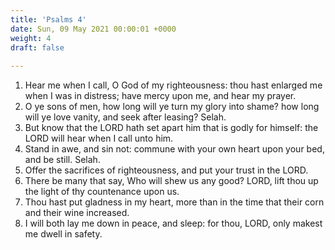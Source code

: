 ```yaml
---
title: 'Psalms 4'
date: Sun, 09 May 2021 00:00:01 +0000
weight: 4
draft: false
  
---
```


1. Hear me when I call, O God of my righteousness: thou hast enlarged me when I was in distress; have mercy upon me, and hear my prayer.
2. O ye sons of men, how long will ye turn my glory into shame? how long will ye love vanity, and seek after leasing? Selah.
3. But know that the LORD hath set apart him that is godly for himself: the LORD will hear when I call unto him.
4. Stand in awe, and sin not: commune with your own heart upon your bed, and be still. Selah.
5. Offer the sacrifices of righteousness, and put your trust in the LORD.
6. There be many that say, Who will shew us any good? LORD, lift thou up the light of thy countenance upon us.
7. Thou hast put gladness in my heart, more than in the time that their corn and their wine increased.
8. I will both lay me down in peace, and sleep: for thou, LORD, only makest me dwell in safety.

